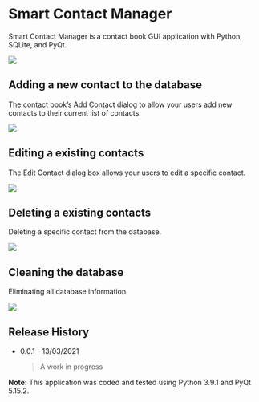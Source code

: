 # Smart Contact Manager
Smart Contact Manager is a contact book GUI application with Python, SQLite, and PyQt.

![](C:\Users\alexc\Desktop\smart_Contact_manager.png)

## Adding a new contact to the database

The contact book’s Add Contact dialog to allow your users add new contacts to their current list of contacts.

![](C:\Users\alexc\Desktop\add.gif)

## Editing a existing contacts

The Edit Contact dialog box allows your users to edit a specific contact.

![](C:\Users\alexc\Desktop\edit.gif)

## Deleting a existing contacts

Deleting a specific contact from the database.

![](C:\Users\alexc\Desktop\del.gif)

## Cleaning the database

Eliminating all database information.

![](C:\Users\alexc\Desktop\clear.gif)

## Release History
- 0.0.1 - 13/03/2021

  > A work in progress

**Note:** This application was coded and tested using Python 3.9.1 and PyQt 5.15.2.